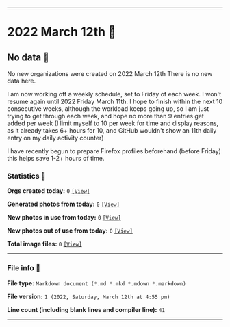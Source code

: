 
***

# 2022 March 12th 📅

## No data 🚫

No new organizations were created on 2022 March 12th There is no new data here.

<!-- I do not plan on creating any new organizations until I get more caught up, and have at least 6 hours of free time on any day (most likely, I will resume next Friday, March 4th) !-->

I am now working off a weekly schedule, set to Friday of each week. I won't resume again until 2022 Friday March 11th. I hope to finish within the next 10 consecutive weeks, although the workload keeps going up, so I am just trying to get through each week, and hope no more than 9 entries get added per week (I limit myself to 10 per week for time and display reasons, as it already takes 6+ hours for 10, and GitHub wouldn't show an 11th daily entry on my daily activity counter)

I have recently begun to prepare Firefox profiles beforehand (before Friday) this helps save 1-2+ hours of time.

<!-- I will (hopefully) be creating new organizations at some point later this month. At the moment, I have become overloaded, and need to take a break. The list keeps growing faster than I can catch up on it, and it would have taken 3+ more consecutive days of work, which I can't do right now. !-->

### Statistics 📝

**Orgs created today:** `0` [`[View]`](/NewOrgs/2022/03_March/README.md#march-12th-2022)

**Generated photos from today:** `0` [`[View]`](/OrganizationGraphics/ByDate/2022/March/12/Generated/)

**New photos in use from today:** `0` [`[View]`](/OrganizationGraphics/ByDate/2022/March/12/Used/)

**New photos out of use from today:** `0` [`[View]`](/OrganizationGraphics/ByDate/2022/March/12/Unused/)

**Total image files:** `0` [`[View]`](/OrganizationGraphics/ByDate/2022/March/12/)

***

### File info 📜

**File type:** `Markdown document (*.md *.mkd *.mdown *.markdown)`

**File version:** `1 (2022, Saturday, March 12th at 4:55 pm)`

**Line count (including blank lines and compiler line):** `41`

***
